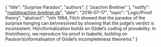 {
    "title": "Surprise Paradox",
    "authors": [
        "Joachim Breitner"
    ],
    "notify": "mail@joachim-breitner.de",
    "date": "2016-07-17",
    "topic": "Logic/Proof theory",
    "abstract": "\nIn 1964, Fitch showed that the paradox of the surprise hanging can be\nresolved by showing that the judge’s verdict is inconsistent. His\nformalization builds on Gödel’s coding of provability.  In this\ntheory, we reproduce his proof in Isabelle, building on Paulson’s\nformalisation of Gödel’s incompleteness theorems."
}